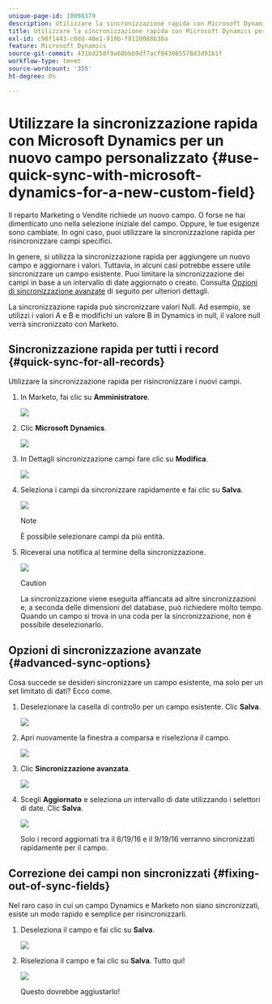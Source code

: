 ```yaml
---
unique-page-id: 10098379
description: Utilizzare la sincronizzazione rapida con Microsoft Dynamics per un nuovo campo personalizzato - Documentazione di Marketo - Documentazione del prodotto
title: Utilizzare la sincronizzazione rapida con Microsoft Dynamics per un nuovo campo personalizzato
exl-id: c98f1443-c0dd-40e1-919b-f8110088b38a
feature: Microsoft Dynamics
source-git-commit: 431bd258f9a68bbb9df7acf043085578d3d91b1f
workflow-type: tm+mt
source-wordcount: '355'
ht-degree: 0%

---
```


# Utilizzare la sincronizzazione rapida con Microsoft Dynamics per un nuovo campo personalizzato {#use-quick-sync-with-microsoft-dynamics-for-a-new-custom-field}

Il reparto Marketing o Vendite richiede un nuovo campo. O forse ne hai dimenticato uno nella selezione iniziale del campo. Oppure, le tue esigenze sono cambiate. In ogni caso, puoi utilizzare la sincronizzazione rapida per risincronizzare campi specifici.

In genere, si utilizza la sincronizzazione rapida per aggiungere un nuovo campo e aggiornare i valori. Tuttavia, in alcuni casi potrebbe essere utile sincronizzare un campo esistente. Puoi limitare la sincronizzazione dei campi in base a un intervallo di date aggiornato o creato. Consulta [Opzioni di sincronizzazione avanzate](#Advanced_Sync_Options) di seguito per ulteriori dettagli.

La sincronizzazione rapida può sincronizzare valori Null. Ad esempio, se utilizzi i valori A e B e modifichi un valore B in Dynamics in null, il valore null verrà sincronizzato con Marketo.

## Sincronizzazione rapida per tutti i record {#quick-sync-for-all-records}

Utilizzare la sincronizzazione rapida per risincronizzare i nuovi campi.

1. In Marketo, fai clic su **Amministratore**.

   ![](assets/image2016-8-19-11-3a14-3a5.png)

1. Clic **Microsoft Dynamics**.

   ![](assets/image2016-8-19-11-3a15-3a8.png)

1. In Dettagli sincronizzazione campi fare clic su **Modifica**.

   ![](assets/image2016-8-19-11-3a16-3a22.png)

1. Seleziona i campi da sincronizzare rapidamente e fai clic su **Salva**.

   ![](assets/image2016-8-25-15-3a26-3a11.png)

   >[!NOTE]
   >
   >È possibile selezionare campi da più entità.

1. Riceverai una notifica al termine della sincronizzazione.

   ![](assets/field-sync-update-notification.png)

   >[!CAUTION]
   >
   >La sincronizzazione viene eseguita affiancata ad altre sincronizzazioni e, a seconda delle dimensioni del database, può richiedere molto tempo. Quando un campo si trova in una coda per la sincronizzazione, non è possibile deselezionarlo.

## Opzioni di sincronizzazione avanzate {#advanced-sync-options}

Cosa succede se desideri sincronizzare un campo esistente, ma solo per un set limitato di dati? Ecco come.

1. Deselezionare la casella di controllo per un campo esistente. Clic **Salva**.

   ![](assets/image2016-8-25-16-3a16-3a32.png)

1. Apri nuovamente la finestra a comparsa e riseleziona il campo.

   ![](assets/select-field-reselect-hand.png)

1. Clic **Sincronizzazione avanzata**.

   ![](assets/image2016-8-25-15-3a52-3a9.png)

1. Scegli **Aggiornato** e seleziona un intervallo di date utilizzando i selettori di date. Clic **Salva**.

   ![](assets/image2016-8-25-16-3a0-3a3.png)

   Solo i record aggiornati tra il 8/19/16 e il 9/19/16 verranno sincronizzati rapidamente per il campo.

## Correzione dei campi non sincronizzati {#fixing-out-of-sync-fields}

Nel raro caso in cui un campo Dynamics e Marketo non siano sincronizzati, esiste un modo rapido e semplice per risincronizzarli.

1. Deseleziona il campo e fai clic su **Salva**.

   ![](assets/image2016-8-25-16-3a16-3a32-1.png)

1. Riseleziona il campo e fai clic su **Salva**. Tutto qui!

   ![](assets/image2016-8-25-16-3a20-3a45.png)

   Questo dovrebbe aggiustarlo!
